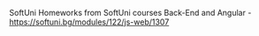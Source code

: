 SoftUni Homeworks from SoftUni courses Back-End and Angular - https://softuni.bg/modules/122/js-web/1307
